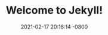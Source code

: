 ---
layout: post
title:  "Welcome to Jekyll!"
date:   2021-02-17 20:16:14 -0800
categories: jekyll update
---